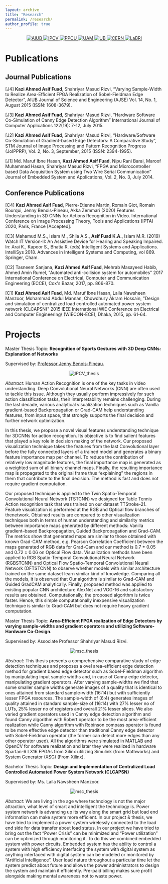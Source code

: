 ```yaml
---
layout: archive
title: "Research"
permalink: /research/
author_profile: true
---
```


<center>
<a href="https://www.aiub.edu">
  <img src="/images/icons/AIUB_whole_logo.png" alt="AIUB">
</a>
<a href="http://ipcv.eu">
  <img src="/images/icons/ipcv_logo.png" alt="IPCV">
</a>
<a href="http://ppke.hu/en/">
  <img src="/images/icons/PPCU.png" alt="PPCU">
</a>
<a href="http://www.uam.es/">
  <img src="/images/icons/uam.png" alt="UAM">
</a>
<a href="https://www.u-bordeaux.com/">
  <img src="/images/icons/ub.png" alt="UB">
</a>
<a href="https://home.cern/">
  <img src="/images/icons/cern.jpg" alt="CERN">
</a>
<a href="https://www.labri.fr">
  <img src="/images/icons/LABRI_small.png" alt="LaBRI">
</a>
</center>



# Publications


## Journal Publications
  [J4] **Kazi Ahmed Asif Fuad**, Shahriyar Masud Rizvi, “Varying Sample-Width to Realize Area-Efficient FPGA Realization of Sobel-Fieldman Edge Detector”, AIUB Journal of Science and Engineering (AJSE) Vol. 14, No. 1, August 2015 (ISSN: 1608-3679). 
		
  [J3] **Kazi Ahmed Asif Fuad**, Shahriyar Masud Rizvi, “Hardware Software Co-Simulation of Canny Edge Detection Algorithm” International Journal of Computer Applications 122(19): 7-12, July 2015. 
		
  [J2] **Kazi Ahmed Asif Fuad**, Shahriyar Masud Rizvi, “Hardware/Software Co-Simulation of Gradient-based Edge Detectors: A Comparative Study”, STM Journal of Image Processing and Pattern Recognition Progress (JoIPPRP), Vol. 2, No. 3, September, 2015 (ISSN: 2394-1995).
		
  [J1] Md. Maruf Ibne Hasan, **Kazi Ahmed Asif Fuad**, Nipu Rani Barai, Maroof Muhammad Hasan, Shahriyar Masud Rizvi, “FPGA and Microcontroller based Data Acquisition System using Two Wire Serial Communication” Journal of Embedded System and Applications, Vol. 2, No. 3, July 2014. 	 
	
	
	
## Conference Publications
  [C4] **Kazi Ahmed Asif Fuad**, Pierre-Etienne Martin, Romain Giot, Romain Bourqui, Jenny Benois-Pineau, Akka Zemmari  (2020) Features Understanding in 3D CNNs for Actions Recognition in Video. International Conference on Image Processing Theory, Tools and Applications (IPTA) 2020, Paris, France [Accepted]. 
		
  [C3] Mahamud M.S., Islam M., Shila A.S., **Asif Fuad K.A.**, Islam M.R. (2019) Watch IT Version-II: An Assistive Device for Hearing and Speaking Impaired. In: Arai K., Kapoor S., Bhatia R. (eds) Intelligent Systems and Applications. IntelliSys 2018. Advances in Intelligent Systems and Computing, vol 869. Springer, Cham.
		
  [C2] Tasneem Sanjana, **Kazi Ahmed Asif Fuad**, Mehrab Masayeed Habib, Ahmed Amin Rumel, "Automated anti-collision system for automobiles" 2017 International Conference on Electrical, Computer and Communication Engineering (ECCE), Cox's Bazar, 2017, pp. 866-870. 
		
  [C1] **Kazi Ahmed Asif Fuad**, Md. Maruf Ibne Hasan, Laila Nawsheen Manzoor, Mohammad Abdul Mannan, Chowdhury Akram Hossain, "Design and simulation of centralized load controlled automated power system network (CLCAPSN)" 2015 IEEE International WIE Conference on Electrical and Computer Engineering\ (WIECON-ECE), Dhaka, 2015, pp. 61-64. 
		

# Projects


Master Thesis Topic: **Recognition of Sports Gestures with 3D Deep CNNs: Explanation of Networks** 

Supervised by: [Professor Jenny Benois-Pineau](https://www.labri.fr/projet/AIV/jennybenoispineauen.php "Profile").

<center>
  <img src="/images/projects/ipcv_thesis.PNG" alt="IPCV_thesis">
</center>

*Abstract*:  Human Action Recognition is one of the key tasks in video understanding. Deep Convolutional Neural Networks (CNN) are often used to tackle this issue. Although they usually perform
impressively for such action classification tasks, their interpretability remains challenging. During the last decade, various analytical visualization techniques such as Vanilla gradient-based
Backpropagation or Grad-CAM help understanding features, from input space, that strongly supports the final decision and further network optimization.

In this thesis, we propose a novel visual features understanding technique for 3DCNNs for action recognition. Its objective is to find salient features that played a key role in decision
making of the network. Our proposed visualization technique takes the features from the last Convolutional layer before the fully connected layers of a trained model and generates a binary
feature importance map per channel. To reduce the contribution of relatively low magnitude features, the final importance map is generated as a weighted sum of all binary channel maps.
Finally, the resulting importance map is propagated to the original frame thus “explaining” the regions in them that contribute to the final decision. The method is fast and does not require
gradient computation.

Our proposed technique is applied to the Twin Spatio-Temporal Convolutional Neural Network (TSTCNN) we designed for Table Tennis Action recognition task that was trained on our dataset
TTStroke-21. Feature visualization is performed at the RGB and Optical flow branches of thenetwork. Obtained results are compared to other visualization techniques both in terms of human
understanding and similarity metrics between importance maps generated by different methods: Vanilla gradient–based Backpropagation, Guided Backpropagation and Grad-CAM. The metrics
show that generated maps are similar to those obtained with known Grad-CAM method, e.g. Pearson Correlation Coefficient between the maps generated of RGB data for Grad-Cam and our
method is 0.7 ± 0.05 and 0.72 ± 0.06 on Optical Flow data. Visualization methods have been applied to RGB Spatio-Temporal Convolutional Neural Network (RGBSTCNN) and Optical
Flow Spatio-Temporal Convolutional Neural Network (OFTSTCNN) to observe whether models with similar architecture trained on the same dataset learn similar kind of knowledge. Comparing
all the models, it is observed that Our algorithm is similar to Grad-CAM and Guided GradCAM analytically. Finally, proposed method was applied to existing popular CNN architecture
AlexNet and VGG-16 and satisfactory results are obtained. Computationally, the proposed algorithm is twice faster. Hence, this simple computationally inexpensive visualization
technique is similar to Grad-CAM but does not require heavy gradient computation.

Master Thesis Topic: **Area-Efficient FPGA realization of Edge Detectors by varying sample-widths and gradient operators and utilizing Software-Hardware Co-Design.** 

Supervised by: Associate Professor Shahriyar Masud Rizvi.

<center>
  <img src="/images/projects/msc_thesis.PNG" alt="msc_thesis">
</center>

*Abstract*: This thesis presents a comprehensive comparative study of edge detection techniques and proposes a ovel area-efficient edge detection method for gradient based edge detector such as Sobel-Fieldman
algorithm by manipulating input sample widths and, in case of Canny edge detector, manipulating gradient operators. After varying sample-widths we find that some smaller sample widths generate images
of a quality that is identical to ones attained from standard sample-width (16:14) but with sufficiently lesser FPGA resources. The sample-width of (6:4) generates images of quality attained in standard
sample-size of (16:14) with 27% lesser no of LUTs, 25% lesser no of registers and overall 21% lesser slices. We also varied gradient operators used in Canny edge detection algorithm and found Canny
algorithm with Robert operator to be the most area-efficient realization while Canny algorithm with Robinson compass operator is found to be more effective edge detector than traditional Canny edge
detector with Sobel-Fieldman operator (the former can detect more edges than any other operator used). All the algorithms were simulated in MATLAB and OpenCV for software realization and later they were
realized in hardware Spartan-6 LX16 FPGAs from Xilinx utilizing Simulink (from Mathworks) and System Generator (XSG) (From Xilinx).
  
Bachelor Thesis Topic: **Design and Implementation of Centralized Load Controlled Automated Power System Network (CLCAPSN)** 

Supervised by: Ms. Laila Nawsheen Manzoor.

<center>
  <img src="/images/projects/bsc_thesis.PNG" alt="msc_thesis">
</center>

*Abstract*: We are living in the age where technology is not the major attraction, what level of smart and intelligent the technology is. Power system network is advancing up its way along the smart grid but load end
information can make system more efficient. In our project & thesis, we have tried to implement a power system wirelessly connected to the load end side for data transfer about load status.
In our project we have tried to bring out the fact “Power Crisis” can be minimized and “Power utilization” can be optimized through monitoring it. To do this we combined embedded system with power circuits.
Embedded system has the ability to control a system with high efficiency interfacing the system with digital system as anything interfaced with digital system can be modeled or monitored by “Artificial
Intelligence”.
User load nature throughout a particular time let the system predict about future and allows the power administrators to design the system and maintain it efficiently. Pre-paid billing makes sure profit
alongside making mental awareness not to waste power.